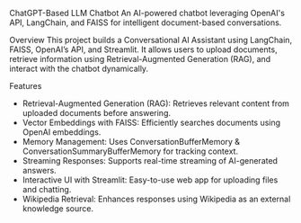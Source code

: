 
ChatGPT-Based LLM Chatbot
An AI-powered chatbot leveraging OpenAI's API, LangChain, and FAISS for intelligent document-based conversations.

Overview
This project builds a Conversational AI Assistant using LangChain, FAISS, OpenAI’s API, and Streamlit. It allows users to upload documents, retrieve information using Retrieval-Augmented Generation (RAG), and interact with the chatbot dynamically.

Features
- Retrieval-Augmented Generation (RAG): Retrieves relevant content from uploaded documents before answering.
- Vector Embeddings with FAISS: Efficiently searches documents using OpenAI embeddings.
- Memory Management: Uses ConversationBufferMemory & ConversationSummaryBufferMemory for tracking context.
- Streaming Responses: Supports real-time streaming of AI-generated answers.
- Interactive UI with Streamlit: Easy-to-use web app for uploading files and chatting.
- Wikipedia Retrieval: Enhances responses using Wikipedia as an external knowledge source.
